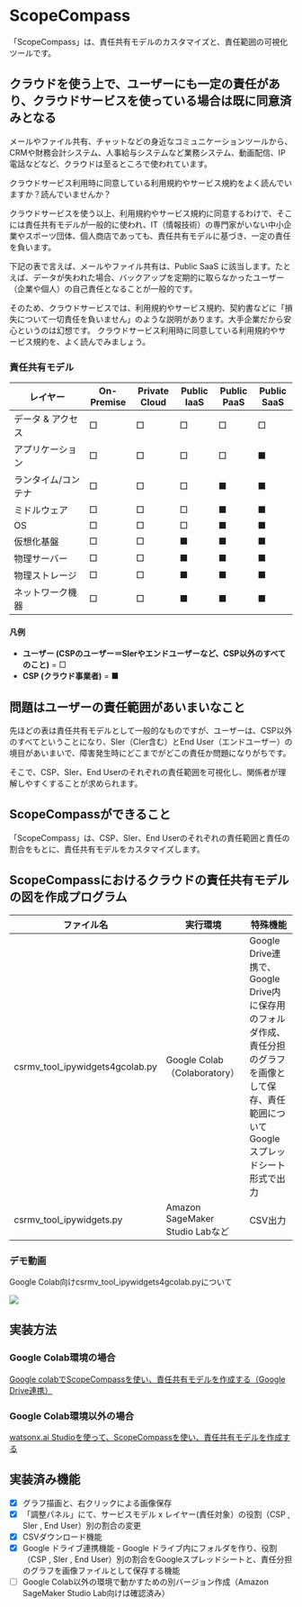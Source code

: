 # ScopeCompass
「ScopeCompass」は、責任共有モデルのカスタマイズと、責任範囲の可視化ツールです。

## クラウドを使う上で、ユーザーにも一定の責任があり、クラウドサービスを使っている場合は既に同意済みとなる
メールやファイル共有、チャットなどの身近なコミュニケーションツールから、CRMや財務会計システム、人事給与システムなど業務システム、動画配信、IP電話などなど、クラウドは至るところで使われています。

クラウドサービス利用時に同意している利用規約やサービス規約をよく読んでいますか？読んでいませんか？

クラウドサービスを使う以上、利用規約やサービス規約に同意するわけで、そこには責任共有モデルが一般的に使われ、IT（情報技術）の専門家がいない中小企業やスポーツ団体、個人商店であっても、責任共有モデルに基づき、一定の責任を負います。

下記の表で言えば、メールやファイル共有は、Public SaaS に該当します。たとえば、データが失われた場合、バックアップを定期的に取らなかったユーザー（企業や個人）の自己責任となることが一般的です。

そのため、クラウドサービスでは、利用規約やサービス規約、契約書などに「損失について一切責任を負いません」のような説明があります。大手企業だから安心というのは幻想です。
クラウドサービス利用時に同意している利用規約やサービス規約を、よく読んでみましょう。

### 責任共有モデル
| レイヤー　　　　　　| On-Premise | Private Cloud | Public IaaS | Public PaaS | Public SaaS |
|--------------------|------------|---------------|-------------|-------------|-------------|
| データ & アクセス   | □   |□      | □    | □    | □    |□
| アプリケーション    | □   |□          | □        | □        | ■          |
| ランタイム/コンテナ | □   |□          | □        | ■          | ■          |
| ミドルウェア       | □    |□         | □        | ■          | ■          |
| OS                | □    |□         | □        | ■          | ■          |
| 仮想化基盤         | □    |□         | ■         | ■          | ■          |
| 物理サーバー       | □    |□         | ■         | ■          | ■          |
| 物理ストレージ     | □    |□         | ■         | ■          | ■          |
| ネットワーク機器   | □    |□         | ■         | ■          | ■          |

#### 凡例
- **ユーザー (CSPのユーザー＝SIerやエンドユーザーなど、CSP以外のすべてのこと)** = □    
- **CSP (クラウド事業者)** = ■

## 問題はユーザーの責任範囲があいまいなこと
先ほどの表は責任共有モデルとして一般的なものですが、ユーザーは、CSP以外のすべてということになり、SIer（CIer含む）とEnd User（エンドユーザー）の境目があいまいで、障害発生時にどこまでがどこの責任か問題になりがちです。

そこで、CSP、SIer、End Userのそれぞれの責任範囲を可視化し、関係者が理解しやすくすることが求められます。

## ScopeCompassができること
「ScopeCompass」は、CSP、SIer、End Userのそれぞれの責任範囲と責任の割合をもとに、責任共有モデルをカスタマイズします。

## ScopeCompassにおけるクラウドの責任共有モデルの図を作成プログラム
| ファイル名 | 実行環境 | 特殊機能 |
|---|---|---|
| csrmv_tool_ipywidgets4gcolab.py | Google Colab（Colaboratory）| Google Drive連携で、Google Drive内に保存用のフォルダ作成、責任分担のグラフを画像として保存、責任範囲についてGoogleスプレッドシート形式で出力 |
| csrmv_tool_ipywidgets.py | Amazon SageMaker Studio Labなど | CSV出力 |

### デモ動画
Google Colab向けcsrmv_tool_ipywidgets4gcolab.pyについて

[![](https://img.youtube.com/vi/ANDdb6Znicg/0.jpg)](https://www.youtube.com/watch?v=ANDdb6Znicg)

## 実装方法
### Google Colab環境の場合
[Google colabでScopeCompassを使い、責任共有モデルを作成する（Google Drive連携）](https://qiita.com/kolinz/items/d0ae4519c84bc8007a28)
### Google Colab環境以外の場合
[watsonx.ai Studioを使って、ScopeCompassを使い、責任共有モデルを作成する](https://qiita.com/kolinz/items/c5c3a6d7520aed901fa2)

## 実装済み機能
- [x] グラフ描画と、右クリックによる画像保存
- [x] 「調整パネル」にて、サービスモデル x レイヤー(責任対象）の役割（CSP , SIer , End User）別の割合の変更
- [x] CSVダウンロード機能
- [x] Google ドライブ連携機能 - Google ドライブ内にフォルダを作り、役割（CSP , SIer , End User）別の割合をGoogleスプレッドシートと、責任分担のグラフを画像ファイルとして保存する機能
- [ ] Google Colab以外の環境で動かすための別バージョン作成（Amazon SageMaker Studio Lab向けは確認済み）
